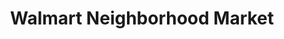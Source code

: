 ---
title: "Walmart Neighborhood Market"
url: /lumberton/walmart-neighborhood-market/
shop: supermarket
---